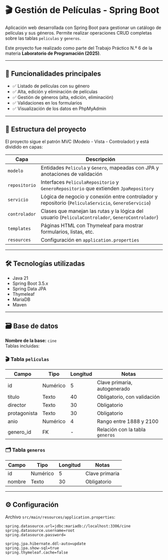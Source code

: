 # 🎬 Gestión de Películas - Spring Boot

Aplicación web desarrollada con Spring Boot para gestionar un catálogo de películas y sus géneros. Permite realizar operaciones CRUD completas sobre las tablas `peliculas` y `generos`.

Este proyecto fue realizado como parte del Trabajo Práctico N.º 6 de la materia **Laboratorio de Programación (2025)**.

---

## 📌 Funcionalidades principales

- ✅ Listado de películas con su género
- ✅ Alta, edición y eliminación de películas
- ✅ Gestión de géneros (alta, edición, eliminación)
- ✅ Validaciones en los formularios
- ✅ Visualización de los datos en PhpMyAdmin

---

## 🧱 Estructura del proyecto

El proyecto sigue el patrón MVC (Modelo - Vista - Controlador) y está dividido en capas:

| Capa          | Descripción                                                                 |
|---------------|------------------------------------------------------------------------------|
| `modelo`      | Entidades `Pelicula` y `Genero`, mapeadas con JPA y anotaciones de validación |
| `repositorio` | Interfaces `PeliculaRepositorio` y `GeneroRepositorio` que extienden `JpaRepository` |
| `servicio`    | Lógica de negocio y conexión entre controlador y repositorio (`PeliculaServicio`, `GeneroServicio`) |
| `controlador` | Clases que manejan las rutas y la lógica del usuario (`PeliculaControlador`, `GeneroControlador`) |
| `templates`   | Páginas HTML con Thymeleaf para mostrar formularios, listas, etc.           |
| `resources`   | Configuración en `application.properties`|

---

## 🛠️ Tecnologías utilizadas

- Java 21
- Spring Boot 3.5.x
- Spring Data JPA
- Thymeleaf
- MariaDB
- Maven

---

## 🗃️ Base de datos

**Nombre de la base:** `cine`  
Tablas incluidas:

### 🎬 Tabla `peliculas`

| Campo         | Tipo     | Longitud | Notas                               |
|---------------|----------|----------|--------------------------------------|
| id            | Numérico | 5        | Clave primaria, autogenerado        |
| titulo        | Texto    | 40       | Obligatorio, con validación         |
| director      | Texto    | 30       | Obligatorio                         |
| protagonista  | Texto    | 30       | Obligatorio                         |
| anio          | Numérico | 4        | Rango entre 1888 y 2100             |
| genero_id     | FK       | -        | Relación con la tabla `generos`     |

### 🗂️ Tabla `generos`

| Campo  | Tipo     | Longitud | Notas          |
|--------|----------|----------|----------------|
| id     | Numérico | 5        | Clave primaria |
| nombre | Texto    | 30       | Obligatorio    |

---

## ⚙️ Configuración

Archivo `src/main/resources/application.properties`:

```properties
spring.datasource.url=jdbc:mariadb://localhost:3306/cine
spring.datasource.username=root
spring.datasource.password=

spring.jpa.hibernate.ddl-auto=update
spring.jpa.show-sql=true
spring.thymeleaf.cache=false
